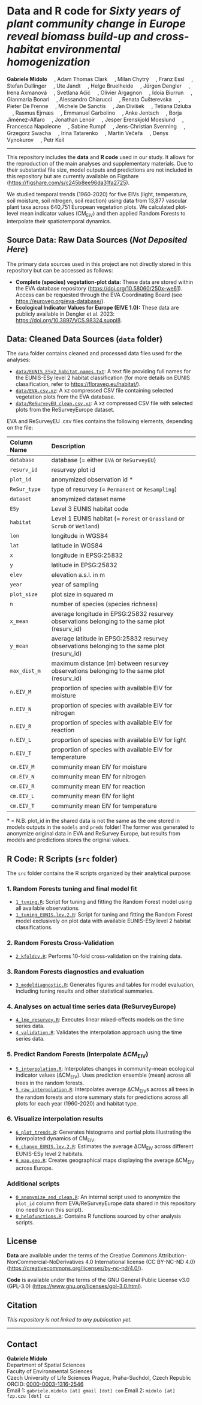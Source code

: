 # Data and R code for *Sixty years of plant community change in Europe reveal biomass build-up and cross-habitat environmental homogenization*

**Gabriele Midolo** <a href="https://orcid.org/0000-0003-1316-2546" target="_blank"><img src="https://upload.wikimedia.org/wikipedia/commons/0/06/ORCID_iD.svg" class="is-rounded" width="15"/></a>,
Adam Thomas Clark <a href="https://orcid.org/0000-0002-8843-3278" target="_blank"><img src="https://upload.wikimedia.org/wikipedia/commons/0/06/ORCID_iD.svg" class="is-rounded" width="15"/></a>,
Milan Chytrý <a href="https://orcid.org/0000-0002-8122-3075" target="_blank"><img src="https://upload.wikimedia.org/wikipedia/commons/0/06/ORCID_iD.svg" class="is-rounded" width="15"/></a>,
Franz Essl <a href="https://orcid.org/0000-0001-8253-2112" target="_blank"><img src="https://upload.wikimedia.org/wikipedia/commons/0/06/ORCID_iD.svg" class="is-rounded" width="15"/></a>,
Stefan Dullinger <a href="https://orcid.org/0000-0003-3919-0887" target="_blank"><img src="https://upload.wikimedia.org/wikipedia/commons/0/06/ORCID_iD.svg" class="is-rounded" width="15"/></a>,
Ute Jandt <a href="https://orcid.org/0000-0002-3177-3669" target="_blank"><img src="https://upload.wikimedia.org/wikipedia/commons/0/06/ORCID_iD.svg" class="is-rounded" width="15"/></a>,
Helge Bruelheide <a href="https://orcid.org/0000-0003-3135-0356" target="_blank"><img src="https://upload.wikimedia.org/wikipedia/commons/0/06/ORCID_iD.svg" class="is-rounded" width="15"/></a>,
Jürgen Dengler <a href="https://orcid.org/0000-0003-3221-660X" target="_blank"><img src="https://upload.wikimedia.org/wikipedia/commons/0/06/ORCID_iD.svg" class="is-rounded" width="15"/></a>,
Irena Axmanová <a href="https://orcid.org/0000-0001-9440-7976" target="_blank"><img src="https://upload.wikimedia.org/wikipedia/commons/0/06/ORCID_iD.svg" class="is-rounded" width="15"/></a>,
Svetlana Aćić <a href="https://orcid.org/0000-0001-6553-3797" target="_blank"><img src="https://upload.wikimedia.org/wikipedia/commons/0/06/ORCID_iD.svg" class="is-rounded" width="15"/></a>,
Olivier Argagnon <a href="https://orcid.org/0000-0003-2069-7231" target="_blank"><img src="https://upload.wikimedia.org/wikipedia/commons/0/06/ORCID_iD.svg" class="is-rounded" width="15"/></a>,
Idoia Biurrun <a href="https://orcid.org/0000-0002-1454-0433" target="_blank"><img src="https://upload.wikimedia.org/wikipedia/commons/0/06/ORCID_iD.svg" class="is-rounded" width="15"/></a>,
Gianmaria Bonari <a href="https://orcid.org/0000-0002-5574-6067" target="_blank"><img src="https://upload.wikimedia.org/wikipedia/commons/0/06/ORCID_iD.svg" class="is-rounded" width="15"/></a>,
Alessandro Chiarucci <a href="https://orcid.org/0000-0003-1160-235X" target="_blank"><img src="https://upload.wikimedia.org/wikipedia/commons/0/06/ORCID_iD.svg" class="is-rounded" width="15"/></a>,
Renata Ćušterevska <a href="https://orcid.org/0000-0002-3849-6983" target="_blank"><img src="https://upload.wikimedia.org/wikipedia/commons/0/06/ORCID_iD.svg" class="is-rounded" width="15"/></a>,
Pieter De Frenne <a href="https://orcid.org/0000-0002-8613-0943" target="_blank"><img src="https://upload.wikimedia.org/wikipedia/commons/0/06/ORCID_iD.svg" class="is-rounded" width="15"/></a>,
Michele De Sanctis <a href="https://orcid.org/0000-0002-7280-6199" target="_blank"><img src="https://upload.wikimedia.org/wikipedia/commons/0/06/ORCID_iD.svg" class="is-rounded" width="15"/></a>,
Jan Divíšek <a href="https://orcid.org/0000-0002-5127-5130" target="_blank"><img src="https://upload.wikimedia.org/wikipedia/commons/0/06/ORCID_iD.svg" class="is-rounded" width="15"/></a>,
Tetiana Dziuba <a href="https://orcid.org/0000-0001-8621-0890" target="_blank"><img src="https://upload.wikimedia.org/wikipedia/commons/0/06/ORCID_iD.svg" class="is-rounded" width="15"/></a>,
Rasmus Ejrnæs <a href="https://orcid.org/0000-0003-2538-8606" target="_blank"><img src="https://upload.wikimedia.org/wikipedia/commons/0/06/ORCID_iD.svg" class="is-rounded" width="15"/></a>,
Emmanuel Garbolino <a href="https://orcid.org/0000-0002-4954-6069" target="_blank"><img src="https://upload.wikimedia.org/wikipedia/commons/0/06/ORCID_iD.svg" class="is-rounded" width="15"/></a>,
Anke Jentsch <a href="https://orcid.org/0000-0002-2345-8300" target="_blank"><img src="https://upload.wikimedia.org/wikipedia/commons/0/06/ORCID_iD.svg" class="is-rounded" width="15"/></a>,
Borja Jiménez-Alfaro <a href="https://orcid.org/0000-0001-6601-9597" target="_blank"><img src="https://upload.wikimedia.org/wikipedia/commons/0/06/ORCID_iD.svg" class="is-rounded" width="15"/></a>,
Jonathan Lenoir <a href="https://orcid.org/0000-0003-0638-9582" target="_blank"><img src="https://upload.wikimedia.org/wikipedia/commons/0/06/ORCID_iD.svg" class="is-rounded" width="15"/></a>,
Jesper Erenskjold Moeslund <a href="https://orcid.org/0000-0001-8591-7149" target="_blank"><img src="https://upload.wikimedia.org/wikipedia/commons/0/06/ORCID_iD.svg" class="is-rounded" width="15"/></a>,
Francesca Napoleone <a href="https://orcid.org/0000-0002-3807-7180" target="_blank"><img src="https://upload.wikimedia.org/wikipedia/commons/0/06/ORCID_iD.svg" class="is-rounded" width="15"/></a>,
Sabine Rumpf <a href="https://orcid.org/0000-0001-5909-9568" target="_blank"><img src="https://upload.wikimedia.org/wikipedia/commons/0/06/ORCID_iD.svg" class="is-rounded" width="15"/></a>,
Jens-Christian Svenning <a href="https://orcid.org/0000-0002-3415-0862" target="_blank"><img src="https://upload.wikimedia.org/wikipedia/commons/0/06/ORCID_iD.svg" class="is-rounded" width="15"/></a>,
Grzegorz Swacha <a href="https://orcid.org/0000-0002-6380-2954" target="_blank"><img src="https://upload.wikimedia.org/wikipedia/commons/0/06/ORCID_iD.svg" class="is-rounded" width="15"/></a>,
Irina Tatarenko <a href="https://orcid.org/0000-0001-6835-2465" target="_blank"><img src="https://upload.wikimedia.org/wikipedia/commons/0/06/ORCID_iD.svg" class="is-rounded" width="15"/></a>,
Martin Večeřa <a href="https://orcid.org/0000-0001-8507-791X" target="_blank"><img src="https://upload.wikimedia.org/wikipedia/commons/0/06/ORCID_iD.svg" class="is-rounded" width="15"/></a>,
Denys Vynokurov <a href="https://orcid.org/0000-0001-7003-6680" target="_blank"><img src="https://upload.wikimedia.org/wikipedia/commons/0/06/ORCID_iD.svg" class="is-rounded" width="15"/></a>,
Petr Keil <a href="https://orcid.org/0000-0003-3017-1858" target="_blank"><img src="https://upload.wikimedia.org/wikipedia/commons/0/06/ORCID_iD.svg" class="is-rounded" width="15"/></a>

---
This repository includes the **data** and **R code** used in our study. It allows for the reproduction of the main analyses and supplementary materials. Due to their substantial file size, model outputs and predictions are not included in this repository but are currently available on Figshare (<https://figshare.com/s/c245b8ee96da31fa2725>).

We studied temporal trends (1960-2020) for five EIVs (light, temperature, soil moisture, soil nitrogen, soil reaction) using data from 13,877 vascular plant taxa across 640,751 European vegetation plots. We calculated plot-level mean indicator values (CM<sub>EIV</sub>) and then applied Random Forests to interpolate their spatiotemporal dynamics.

## Source Data: Raw Data Sources (*Not Deposited Here*)

The primary data sources used in this project are not directly stored in this repository but can be accessed as follows:

-   **Complete (species) vegetation-plot data:** These data are stored within the EVA database repository (<https://doi.org/10.58060/250x-we61>). Access can be requested through the EVA Coordinating Board (see <https://euroveg.org/eva-database/>).
-   **Ecological Indicator Values for Europe (EIVE 1.0):** These data are publicly available in Dengler et al. 2023: <https://doi.org/10.3897/VCS.98324.suppl8>.

## Data: Cleaned Data Sources (`data` folder)

The `data` folder contains cleaned and processed data files used for the analyses:

-   [`data/EUNIS_ESy2_habitat.names.txt`](data/EUNIS_ESy2_habitat.names.txt): A text file providing full names for the EUNIS-ESy level 2 habitat classification (for more details on EUNIS classification, refer to <https://floraveg.eu/habitat/>).
-   [`data/EVA.csv.xz`](data/EVA.csv.xz): A xz compressed CSV file containing selected vegetation plots from the EVA database. 
-   [`data/ReSurveyEU_clean.csv.xz`](data/ReSurveyEU_clean.csv.xz): A xz compressed CSV file with selected plots from the ReSurveyEurope dataset.

EVA and ReSurveyEU .csv files contains the following elements, depending on the file:

| Column Name | Description |
| :---------- | :----------------------------------------------------------------- |
| `database` | database (= either `EVA` or `ReSurveyEU`) |
| `resurv_id` | resurvey plot id |
| `plot_id` | anonymized observation id *|
| `ReSur_type` | type of resurvey (= `Permanent` or `Resampling`) |
| `dataset` | anonymized dataset name |
| `ESy` | Level 3 EUNIS habitat code |
| `habitat` | Level 1 EUNIS habitat (= `Forest` or `Grassland` or `Scrub` or `Wetland`) |
| `lon` | longitude in WGS84 |
| `lat` | latitude in WGS84 |
| `x` | longitude in EPSG:25832 |
| `y` | latitude in EPSG:25832 |
| `elev` | elevation a.s.l. in m |
| `year` | year of sampling |
| `plot_size` | plot size in squared m |
| `n` | number of species (species richness) |
| `x_mean` | average longitude in EPSG:25832 resurvey observations belonging to the same plot (resurv_id) |
| `y_mean` | average latitude in EPSG:25832 resurvey observations belonging to the same plot (resurv_id) |
| `max_dist_m` | maximum distance (m) between resurvey observations belonging to the same plot (resurv_id) |
| `n.EIV_M` | proportion of species with available EIV for moisture |
| `n.EIV_N` | proportion of species with available EIV for nitrogen |
| `n.EIV_R` | proportion of species with available EIV for reaction |
| `n.EIV_L` | proportion of species with available EIV for light |
| `n.EIV_T` | proportion of species with available EIV for temperature |
| `cm.EIV_M` | community mean EIV for moisture |
| `cm.EIV_N` | community mean EIV for nitrogen |
| `cm.EIV_R` | community mean EIV for reaction |
| `cm.EIV_L` | community mean EIV for light |
| `cm.EIV_T` | community mean EIV for temperature |

\* = N.B. plot_id in the shared data is not the same as the one stored in models outputs in the `models` and `preds` folder! The former was generated to anonymize original data in EVA and ReSurvey Europe, but results from models and predictions stores the original values.

## R Code: R Scripts (`src` folder)

The `src` folder contains the R scripts organized by their analytical purpose:

### 1. Random Forests tuning and final model fit

- [`1_tuning.R`](src/1_tuning.R): Script for tuning and fitting the Random Forest model using all available observations.
- [`1_tuning_EUNIS.lev.2.R`](src/1_tuning_EUNIS.lev.2.R): Script for tuning and fitting the Random Forest model exclusively on plot data with available EUNIS-ESy level 2 habitat classifications.

### 2. Random Forests Cross-Validation

- [`2_kfoldcv.R`](src/2_kfoldcv.R): Performs 10-fold cross-validation on the training data.

### 3. Random Forests diagnostics and evaluation

- [`3_modeldiagnostic.R`](src/3_modeldiagnostic.R): Generates figures and tables for model evaluation, including tuning results and other statistical summaries.

### 4. Analyses on actual time series data (ReSurveyEurope)

- [`4_lme_resurvey.R`](src/4_lme_resurvey.R): Executes linear mixed-effects models on the time series data.
- [`4_validation.R`](src/4_validation.R): Validates the interpolation approach using the time series data.

### 5. Predict Random Forests (Interpolate ΔCM<sub>EIV</sub>)

- [`5_interpolation.R`](src/5_interpolation.R): Interpolates changes in community-mean ecological indicator values (ΔCM<sub>EIV</sub>). Uses prediction ensemble (mean) across all trees in the random forests.
- [`5_raw_interpolation.R`](src/5_raw_interpolation.R): Interpolates average ΔCM<sub>EIV</sub>s across all trees in the random forests and store summary stats for predictions across all plots for each year (1960-2020) and habitat type.

### 6. Visualize interpolation results

- [`6_plot_trends.R`](src/6_plot_trends.R): Generates histograms and partial plots illustrating the interpolated dynamics of CM<sub>EIV</sub>.
- [`6_change_EUNIS.lev.2.R`](src/6_change_EUNIS.lev.2.R): Estimates the average ΔCM<sub>EIV</sub> across different EUNIS-ESy level 2 habitats.
- [`6_map.geo.R`](src/6_map.geo.R): Creates geographical maps displaying the average ΔCM<sub>EIV</sub> across Europe.

### Additional scripts

- [`0_anonymize_and_clean.R`](src/0_anonymize_and_clean.R): An internal script used to anonymize the `plot_id` column from EVA/ReSurveyEurope data shared in this repository (no need to run this script).
- [`0_helpfunctions.R`](src/0_helpfunctions.R): Contains R functions sourced by other analysis scripts.

## License

**Data** are available under the terms of the Creative Commons Attribution-NonCommercial-NoDerivatives 4.0 International license (CC BY-NC-ND 4.0) (<https://creativecommons.org/licenses/by-nc-nd/4.0/>).

**Code** is available under the terms of the GNU General Public License v3.0 (GPL-3.0) (<https://www.gnu.org/licenses/gpl-3.0.html>).

## Citation

*This repository is not linked to any publication yet.*

---
## Contact
**Gabriele Midolo**  
Department of Spatial Sciences  
Faculty of Environmental Sciences  
Czech University of Life Sciences Prague, Praha-Suchdol, Czech Republic  
ORCID: [0000-0003-1316-2546](https://orcid.org/0000-0003-1316-2546)  
Email 1: `gabriele.midolo [at] gmail [dot] com`
Email 2: `midolo [at] fzp.czu [dot] cz`